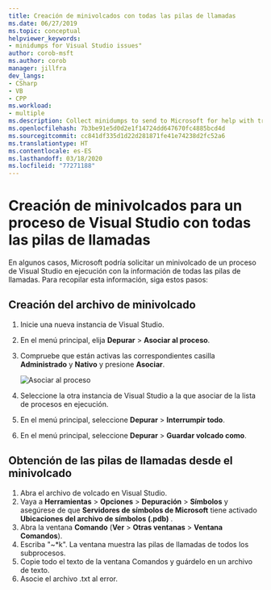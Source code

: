 ```yaml
---
title: Creación de minivolcados con todas las pilas de llamadas
ms.date: 06/27/2019
ms.topic: conceptual
helpviewer_keywords:
- minidumps for Visual Studio issues"
author: corob-msft
ms.author: corob
manager: jillfra
dev_langs:
- CSharp
- VB
- CPP
ms.workload:
- multiple
ms.description: Collect minidumps to send to Microsoft for help with troubleshooting issues with Visual Studio
ms.openlocfilehash: 7b3be91e5d0d2e1f14724dd647670fc4885bcd4d
ms.sourcegitcommit: cc841df335d1d22d281871fe41e74238d2fc52a6
ms.translationtype: HT
ms.contentlocale: es-ES
ms.lasthandoff: 03/18/2020
ms.locfileid: "77271188"
---
```

# <a name="create-minidumps-for-a-visual-studio-process-with-all-call-stacks"></a>Creación de minivolcados para un proceso de Visual Studio con todas las pilas de llamadas

En algunos casos, Microsoft podría solicitar un minivolcado de un proceso de Visual Studio en ejecución con la información de todas las pilas de llamadas. Para recopilar esta información, siga estos pasos:

## <a name="create-the-minidump-file"></a>Creación del archivo de minivolcado

1. Inicie una nueva instancia de Visual Studio.
1. En el menú principal, elija **Depurar** > **Asociar al proceso**.
1. Compruebe que están activas las correspondientes casilla **Administrado** y **Nativo** y presione **Asociar**.

   ![Asociar al proceso](../ide/media/attach-to-process.png)

1. Seleccione la otra instancia de Visual Studio a la que asociar de la lista de procesos en ejecución.
1. En el menú principal, seleccione **Depurar** > **Interrumpir todo**.
1. En el menú principal, seleccione **Depurar** > **Guardar volcado como**.

## <a name="get-the-call-stacks-from-the-minidump"></a>Obtención de las pilas de llamadas desde el minivolcado

1. Abra el archivo de volcado en Visual Studio.
1. Vaya a **Herramientas** > **Opciones** > **Depuración** > **Símbolos** y asegúrese de que **Servidores de símbolos de Microsoft** tiene activado **Ubicaciones del archivo de símbolos (.pdb)** .
1. Abra la ventana **Comando** (**Ver** > **Otras ventanas** > **Ventana Comandos**).
1. Escriba "~*k". La ventana muestra las pilas de llamadas de todos los subprocesos.
1. Copie todo el texto de la ventana Comandos y guárdelo en un archivo de texto.
1. Asocie el archivo .txt al error.
